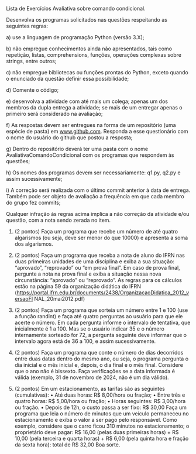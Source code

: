 Lista de Exercícios Avaliativa sobre comando condicional.

Desenvolva os programas solicitados nas questões respeitando as seguintes regras:

a) use a linguagem de programação Python (versão 3.X);

b) não empregue conhecimentos ainda não apresentados, tais como
repetição, listas, comprehensions, funções, operações complexas sobre
strings, entre outros;

c) não empregue bibliotecas ou funções prontas do Python, exceto quando
o enunciado da questão definir essa possibilidade;

d) Comente o código;

e) desenvolva a atividade com até mais um colega; apenas um dos membros da
dupla entrega a atividade; se mais de um entregar apenas o primeiro será
considerado na avaliação;

f) As respostas devem ser entregues na forma de um repositório (uma espécie
de pasta) em www.github.com. Responda a esse questionário com o nome
do usuário do github que postou a resposta;

g) Dentro do repositório deverá ter uma pasta com o nome
AvaliativaComandoCondicional com os programas que respondem às
questões;

h) Os nomes dos programas devem ser necessariamente: q1.py, q2.py e
assim sucessivamente;

i) A correção será realizada com o último commit anterior à data de entrega.
Também pode ser objeto de avaliação a frequência em que cada membro do
grupo fez commits;

Qualquer infração às regras acima implica a não correção da atividade e/ou
questão, com a nota sendo zerada no item.


1) (2 pontos) Faça um programa que recebe um número de até quatro algarismos
(ou seja, deve ser menor do que 10000) e apresenta a soma dos algarismos.

2) (2 pontos) Faça um programa que receba a nota de aluno do IFRN nas duas
primeiras unidades de uma disciplina e exiba a sua situação: “aprovado”,
“reprovado” ou “em prova final”. Em caso de prova final, pergunte a nota na
prova final e exiba a situação nessa nova circunstância: “aprovado” ou
“reprovado”. As regras para os cálculos estão na página 59 da organização
didática do IFRN
(https://portal.ifrn.edu.br/documents/2438/OrganizacaoDidatica_2012_versaoFI
NAL_20mai2012.pdf)

3) (2 pontos) Faça um programa que sorteia um número entre 1 e 100 (use a função
randint) e faça até quatro perguntas ao usuário para que ele acerte o número.
Em cada pergunta informe o intervalo de tentativa, que inicialmente é 1 a 100.
Mas se o usuário indicar 35 e o número internamente sorteado for 72, a pergunta
seguinte deve informar que o intervalo agora está de 36 a 100, e assim
sucessivamente.

4) (2 pontos) Faça um programa que conte o número de dias decorridos entre duas
datas dentro do mesmo ano, ou seja, o programa pergunta o dia inicial e o mês
inicial e, depois, o dia final e o mês final. Considere que o ano não é bissexto.
Faça verificações se a data informada é válida (exemplo, 31 de novembro de
2024, não é um dia válido).
   
5) (2 pontos) Em um estacionamento, as tarifas são as seguintes (cumulativas):
• Até duas horas: R$ 8,00/hora ou fração;
• Entre três e quatro horas: R$ 5,00/hora ou fração;
• Horas seguintes: R$ 3,00/hora ou fração.
• Depois de 12h, o custo passa a ser fixo: R$ 30,00
Faça um programa que leia o número de minutos que um veículo permaneceu no
estacionamento e exiba o valor a ser pago pelo responsável. Como exemplo,
considere que o carro ficou 310 minutos no estacionamento; o proprietário deve
pagar: R$ 16,00 (pelas duas primeiras horas) + R$ 10,00 (pela terceira e quarta
horas) + R$ 6,00 (pela quinta hora e fração da sexta hora): total de R$ 32,00
Boa sorte.
